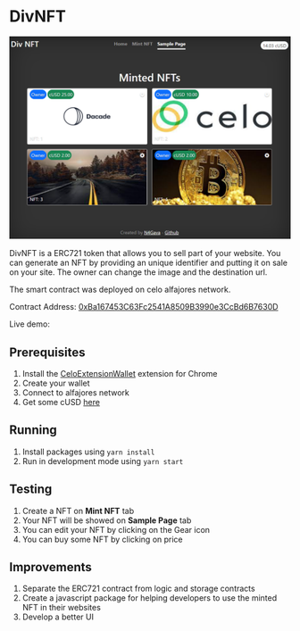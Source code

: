 # DivNFT
![](./docs/images/page.png)

DivNFT is a ERC721 token that allows you to sell part of your website.
You can generate an NFT by providing an unique identifier and putting it on sale on your site. The owner can change the image and the destination url.

The smart contract was deployed on celo alfajores network. 

Contract Address: [0xBa167453C63Fc2541A8509B3990e3CcBd6B7630D](https://alfajores-blockscout.celo-testnet.org/address/0xBa167453C63Fc2541A8509B3990e3CcBd6B7630D)

Live demo: []()

## Prerequisites
1. Install the [CeloExtensionWallet](https://chrome.google.com/webstore/detail/celoextensionwallet/kkilomkmpmkbdnfelcpgckmpcaemjcdh?hl=en) extension for Chrome
2. Create your wallet
3. Connect to alfajores network 
4. Get some cUSD [here](https://celo.org/developers/faucet)

## Running
1. Install packages using `yarn install`
2. Run in development mode using `yarn start`

## Testing
1. Create a NFT on **Mint NFT** tab
2. Your NFT will be showed on **Sample Page** tab
3. You can edit your NFT by clicking on the Gear icon
4. You can buy some NFT by clicking on price

## Improvements
1. Separate the ERC721 contract from logic and storage contracts
2. Create a javascript package for helping developers to use the minted NFT in their websites
3. Develop a better UI